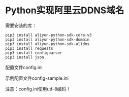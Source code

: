 # Python实现阿里云DDNS域名

需要安装的库：

```
pip3 install aliyun-python-sdk-core-v3
pip3 install aliyun-python-sdk-domain
pip3 install aliyun-python-sdk-alidns
pip3 install requests
pip3 install configparser
pip3 install json

```
配置文件config.ini

示例配置文件config-sample.ini

注意：config.ini使用utf-8编码！
